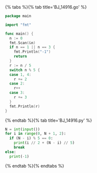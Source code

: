 {% tabs %}{% tab title='BJ_14916.go' %}

```go
package main

import "fmt"

func main() {
  n := 0
  fmt.Scan(&n)
  if n == 1 || n == 3 {
    fmt.Println("-1")
    return
  }
  r := n / 5
  switch n % 5 {
  case 1, 4:
    r += 2
  case 2:
    r++
  case 3:
    r += 3
  }
  fmt.Println(r)
}
```

{% endtab %}{% tab title='BJ_14916.py' %}

```py
N = int(input())
for i in range(0, N + 1, 2):
  if (N - i) % 5 == 0:
    print(i // 2 + (N - i) // 5)
    break
else:
  print(-1)
```

{% endtab %}{% endtabs %}
